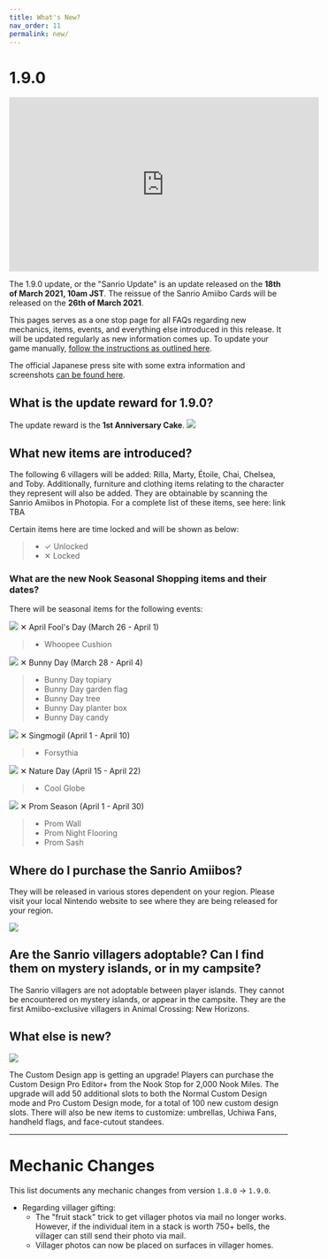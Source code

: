 ```yaml
---
title: What's New?
nav_order: 11
permalink: new/
---
```



# 1.9.0

<div class="videoWrapper">
    <iframe width="560" height="315" src="https://www.youtube.com/embed/jpJo9Zleqrk" frameborder="0" allow="accelerometer; autoplay; clipboard-write; encrypted-media; gyroscope; picture-in-picture" allowfullscreen></iframe>
</div>

The 1.9.0 update, or the "Sanrio Update" is an update released on the **18th of March 2021, 10am JST**. The reissue of the Sanrio Amiibo Cards will be released on the **26th of March 2021**.  

This pages serves as a one stop page for all FAQs regarding new mechanics, items, events, and everything else introduced in this release. It will be updated regularly as new information comes up. To update your game manually, [follow the instructions as outlined here](/acnhfaq/misc/#how-do-i-manually-update-my-acnh-game).

The official Japanese press site with some extra information and screenshots [can be found here](https://topics.nintendo.co.jp/article/9a207313-c1fc-4a08-a39f-89bafbfa530e).

## What is the update reward for 1.9.0?
The update reward is the **1st Anniversary Cake**.
![](https://assets.nintendo.com/image/upload/v1615853306/ncom/en_US/articles/2021/free-update-for-animal-crossing-new-horizons-delivers-new-content/800x450_ACNH_MarchUpdate_UpdateGift.jpg)

## What new items are introduced?
The following 6 villagers will be added: Rilla, Marty, Étoile, Chai, Chelsea, and Toby. Additionally, furniture and clothing items relating to the character they represent will also be added. They are obtainable by scanning the Sanrio Amiibos in Photopia. For a complete list of these items, see here: link TBA

Certain items here are time locked and will be shown as below:
> - <span class="label label-green">✓ Unlocked</span>
> - <span class="label label-red">✕ Locked</span>

### What are the new Nook Seasonal Shopping items and their dates?
There will be seasonal items for the following events:

![](https://assets.nintendo.com/image/upload/v1615853305/ncom/en_US/articles/2021/free-update-for-animal-crossing-new-horizons-delivers-new-content/800x450_ACNH_MarchUpdate_NewItems_01.jpg)
<span class="label label-red">✕</span> April Fool's Day (March 26 - April 1)
> - Whoopee Cushion

![](https://pbs.twimg.com/media/Ewmkzt3W8Agknzp?format=jpg&name=4096x4096)
<span class="label label-red">✕</span> Bunny Day (March 28 - April 4)
> - Bunny Day topiary
> - Bunny Day garden flag
> - Bunny Day tree
> - Bunny Day planter box
> - Bunny Day candy

![](https://pbs.twimg.com/media/EwtqwzmWEAAbvtb?format=jpg&name=large)
<span class="label label-red">✕</span> Singmogil (April 1 - April 10)
> - Forsythia

![](https://pbs.twimg.com/media/EwtVHwlWYAQ3SqQ?format=jpg&name=large)
<span class="label label-red">✕</span> Nature Day (April 15 - April 22)
> - Cool Globe

![](https://assets.nintendo.com/image/upload/v1615853306/ncom/en_US/articles/2021/free-update-for-animal-crossing-new-horizons-delivers-new-content/800x450_ACNH_MarchUpdate_NewItems_02.jpg)
<span class="label label-red">✕</span> Prom Season (April 1 - April 30)
> - Prom Wall
> - Prom Night Flooring
> - Prom Sash

## Where do I purchase the Sanrio Amiibos?
They will be released in various stores dependent on your region. Please visit your local Nintendo website to see where they are being released for your region.

![](https://i.redd.it/qjioxfk1pom21.jpg)

## Are the Sanrio villagers adoptable? Can I find them on mystery islands, or in my campsite?
The Sanrio villagers are not adoptable between player islands. They cannot be encountered on mystery islands, or appear in the campsite. They are the first Amiibo-exclusive villagers in Animal Crossing: New Horizons.

## What else is new?
![](https://pbs.twimg.com/media/EwnUmnrXMAEnPIS?format=jpg&name=large)

The Custom Design app is getting an upgrade! Players can purchase the Custom Design Pro Editor+ from the Nook Stop for 2,000 Nook Miles. The upgrade will add 50 additional slots to both the Normal Custom Design mode and Pro Custom Design mode, for a total of 100 new custom design slots. There will also be new items to customize: umbrellas, Uchiwa Fans, handheld flags, and face-cutout standees.


* * *

# Mechanic Changes
<!-- This list documents any mechanic changes from version `1.6.0` -> `1.7.0`.
- Regarding villager gifting:
    - All hand gifted clothing (aside from wetsuits) are now unsafe. (They will store them)
    - Clothing can now be placed on top of surfaces in villagers' houses. 
    - Shoes are now able to be placed in villagers' houses.
    - Some items in villager houses are now rotated inward instead of facing the wall.
    - Wreath glitch appears to be fixed.
- It is now possible for villagers to have the move out bubble before having the first K.K. concert.
- Snowballs now have less strict spawn conditions. 
- Celeste can now show up on a Sunday. -->

<!-- No mechanic changes have been reported for `1.7.0` -> `1.8.0` yet. -->

This list documents any mechanic changes from version `1.8.0` -> `1.9.0`.
- Regarding villager gifting:
    - The "fruit stack" trick to get villager photos via mail no longer works. However, if the individual item in a stack is worth 750+ bells, the villager can still send their photo via mail.
    - Villager photos can now be placed on surfaces in villager homes. 
